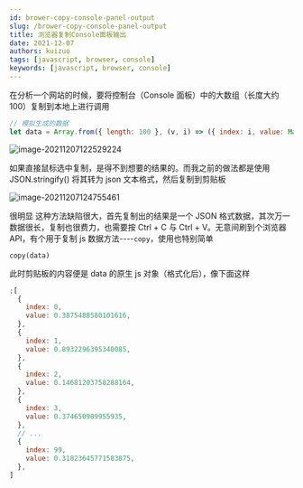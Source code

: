 ```yaml
---
id: brower-copy-console-panel-output
slug: /brower-copy-console-panel-output
title: 浏览器复制Console面板输出
date: 2021-12-07
authors: kuizuo
tags: [javascript, browser, console]
keywords: [javascript, browser, console]
---
```


<!-- truncate -->

在分析一个网站的时候，要将控制台（Console 面板）中的大数组（长度大约 100）复制到本地上进行调用

```javascript
// 模拟生成的数据
let data = Array.from({ length: 100 }, (v, i) => ({ index: i, value: Math.random() }))
```

![image-20211207122529224](https://img.kuizuo.cn/image-20211207122529224.png)

如果直接鼠标选中复制，是得不到想要的结果的。而我之前的做法都是使用 JSON.stringify() 将其转为 json 文本格式，然后复制到剪贴板

![image-20211207124755461](https://img.kuizuo.cn/image-20211207124755461.png)

很明显 这种方法缺陷很大，首先复制出的结果是一个 JSON 格式数据，其次万一数据很长，复制也很费力，也需要按 Ctrl + C 与 Ctrl + V。无意间刷到个浏览器 API，有个用于复制 js 数据方法----`copy`，使用也特别简单

```
copy(data)
```

此时剪贴板的内容便是 data 的原生 js 对象（格式化后），像下面这样

```javascript
;[
  {
    index: 0,
    value: 0.3875488580101616,
  },
  {
    index: 1,
    value: 0.8932296395340085,
  },
  {
    index: 2,
    value: 0.14681203758288164,
  },
  {
    index: 3,
    value: 0.374650909955935,
  },
  // ...
  {
    index: 99,
    value: 0.31823645771583875,
  },
]
```
